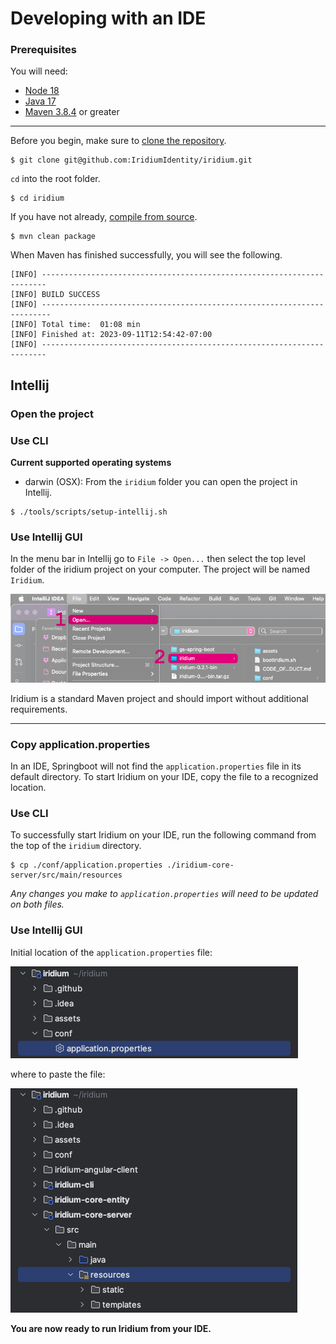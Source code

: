 # Developing with an IDE

### Prerequisites

You will need:
 -  [Node 18](https://nodejs.org/en)
 -  [Java 17](https://adoptium.net/)  
 -  [Maven 3.8.4](https://maven.apache.org/) or greater  

---

Before you begin, make sure to [clone the repository](../4.run-iridium-with-docker.md). 

```shell
$ git clone git@github.com:IridiumIdentity/iridium.git
```
`cd` into the root folder.
```shell
$ cd iridium
```
If you have not already, [compile from source](../building-from-source.md). 

```shell
$ mvn clean package
```

When Maven has finished successfully, you will see the following.
```
[INFO] -----------------------------------------------------------------------
[INFO] BUILD SUCCESS
[INFO] ------------------------------------------------------------------------
[INFO] Total time:  01:08 min
[INFO] Finished at: 2023-09-11T12:54:42-07:00
[INFO] -----------------------------------------------------------------------
```


## Intellij

### **Open the project**

### Use CLI

**Current supported operating systems**
* darwin (OSX):
From the `iridium` folder you can open the project in Intellij.
```shell
$ ./tools/scripts/setup-intellij.sh
```
### Use Intellij GUI
In the menu bar in Intellij go to  `File -> Open...` then select the top level folder of the iridium project on your computer. The project will be named `Iridium`.

![Open with Intellij](../images/import-project-intellij.png)

Iridium is a standard Maven project and should import without additional requirements.


---
### **Copy application.properties**
In an IDE, Springboot will not find the `application.properties` file in its default directory. To start Iridium on your IDE, copy the file to a recognized location.

### Use CLI
To successfully start Iridium on your IDE, run the following command from the top of the `iridium` directory. 
```shell
$ cp ./conf/application.properties ./iridium-core-server/src/main/resources
```
 *Any changes you make to `application.properties` will need to be updated on both files.*

### Use Intellij GUI
Initial location of the `application.properties` file:

![Initial location of application.properties](../images/application-prop-location1.png)

where to paste the file:

![Location of pasted application.properties](../images/application-prop-location2.png)


**You are now ready to run Iridium from your IDE.**

